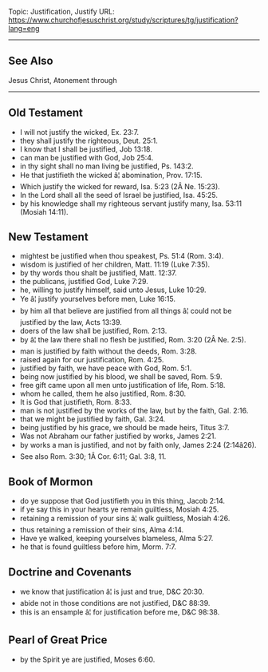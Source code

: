 Topic: Justification, Justify
URL: https://www.churchofjesuschrist.org/study/scriptures/tg/justification?lang=eng

---

## See Also

Jesus Christ, Atonement through

---

## Old Testament

- I will not justify the wicked, Ex. 23:7.
- they shall justify the righteous, Deut. 25:1.
- I know that I shall be justified, Job 13:18.
- can man be justified with God, Job 25:4.
- in thy sight shall no man living be justified, Ps. 143:2.
- He that justifieth the wicked â¦ abomination, Prov. 17:15.
- Which justify the wicked for reward, Isa. 5:23 (2Â Ne. 15:23).
- In the Lord shall all the seed of Israel be justified, Isa. 45:25.
- by his knowledge shall my righteous servant justify many, Isa. 53:11 (Mosiah 14:11).

## New Testament

- mightest be justified when thou speakest, Ps. 51:4 (Rom. 3:4).
- wisdom is justified of her children, Matt. 11:19 (Luke 7:35).
- by thy words thou shalt be justified, Matt. 12:37.
- the publicans, justified God, Luke 7:29.
- he, willing to justify himself, said unto Jesus, Luke 10:29.
- Ye â¦ justify yourselves before men, Luke 16:15.
- by him all that believe are justified from all things â¦ could not be justified by the law, Acts 13:39.
- doers of the law shall be justified, Rom. 2:13.
- by â¦ the law there shall no flesh be justified, Rom. 3:20 (2Â Ne. 2:5).
- man is justified by faith without the deeds, Rom. 3:28.
- raised again for our justification, Rom. 4:25.
- justified by faith, we have peace with God, Rom. 5:1.
- being now justified by his blood, we shall be saved, Rom. 5:9.
- free gift came upon all men unto justification of life, Rom. 5:18.
- whom he called, them he also justified, Rom. 8:30.
- It is God that justifieth, Rom. 8:33.
- man is not justified by the works of the law, but by the faith, Gal. 2:16.
- that we might be justified by faith, Gal. 3:24.
- being justified by his grace, we should be made heirs, Titus 3:7.
- Was not Abraham our father justified by works, James 2:21.
- by works a man is justified, and not by faith only, James 2:24 (2:14â26).
- See also Rom. 3:30; 1Â Cor. 6:11; Gal. 3:8, 11.

## Book of Mormon

- do ye suppose that God justifieth you in this thing, Jacob 2:14.
- if ye say this in your hearts ye remain guiltless, Mosiah 4:25.
- retaining a remission of your sins â¦ walk guiltless, Mosiah 4:26.
- thus retaining a remission of their sins, Alma 4:14.
- Have ye walked, keeping yourselves blameless, Alma 5:27.
- he that is found guiltless before him, Morm. 7:7.

## Doctrine and Covenants

- we know that justification â¦ is just and true, D&C 20:30.
- abide not in those conditions are not justified, D&C 88:39.
- this is an ensample â¦ for justification before me, D&C 98:38.

## Pearl of Great Price

- by the Spirit ye are justified, Moses 6:60.

